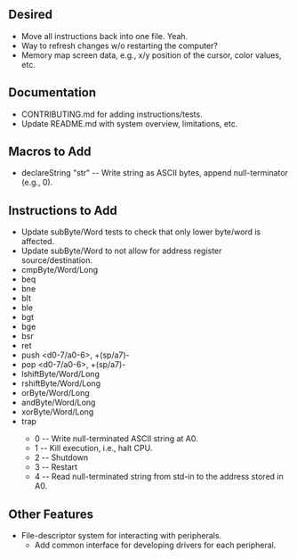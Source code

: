 ## Desired
* Move all instructions back into one file. Yeah.
* Way to refresh changes w/o restarting the computer?
* Memory map screen data, e.g., x/y position of the cursor, color values, etc.

## Documentation
* CONTRIBUTING.md for adding instructions/tests.
* Update README.md with system overview, limitations, etc.

## Macros to Add
* declareString "str" -- Write string as ASCII bytes, append null-terminator (e.g., 0).

## Instructions to Add
* Update subByte/Word tests to check that only lower byte/word is affected.
* Update subByte/Word to not allow for address register source/destination.
* cmpByte/Word/Long
* beq
* bne
* blt
* ble
* bgt
* bge
* bsr
* ret
* push <d0-7/a0-6>, +(sp/a7)-
* pop <d0-7/a0-6>, +(sp/a7)-
* lshiftByte/Word/Long
* rshiftByte/Word/Long
* orByte/Word/Long
* andByte/Word/Long
* xorByte/Word/Long
* trap <byte>
    * 0 -- Write null-terminated ASCII string at A0.
    * 1 -- Kill execution, i.e., halt CPU.
    * 2 -- Shutdown
    * 3 -- Restart
    * 4 -- Read null-terminated string from std-in to the address stored in A0.
    
## Other Features
* File-descriptor system for interacting with peripherals.
    * Add common interface for developing drivers for each peripheral.
